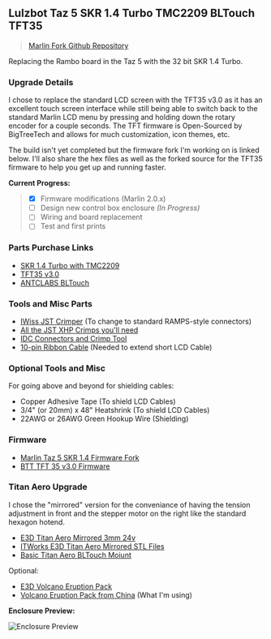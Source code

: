## Lulzbot Taz 5 SKR 1.4 Turbo TMC2209 BLTouch TFT35

> [Marlin Fork Github Repository](https://github.com/jimbalny/Marlin-Taz-5-SKR-1.4-Turbo)

Replacing the Rambo board in the Taz 5 with the 32 bit SKR 1.4 Turbo.  

### Upgrade Details

I chose to replace the standard LCD screen with the TFT35 v3.0 as it has an excellent touch screen interface while still being able to switch back to the standard Marlin LCD menu by pressing and holding down the rotary encoder for a couple seconds. The TFT firmware is Open-Sourced by BigTreeTech and allows for much customization, icon themes, etc.  

The build isn't yet completed but the firmware fork I'm working on is linked below. I'll also share the hex files as well as the forked source for the TFT35 firmware to help you get up and running faster.  

**Current Progress:**

> - [x] Firmware modifications (Marlin 2.0.x)
> - [ ] Design new control box enclosure *(In Progress)*
> - [ ] Wiring and board replacement
> - [ ] Test and first prints  
  
  

### Parts Purchase Links

- [SKR 1.4 Turbo with TMC2209](https://www.amazon.com/BIGTREETECH-Printer-Control-Smoothieboard-Upgrade/dp/B082YTZJS2/)  
- [TFT35 v3.0](https://www.amazon.com/BIGTREETECH-Display-Controller-Compatible-Printer/dp/B07W1PB11F)  
- [ANTCLABS BLTouch](https://www.amazon.com/ANTCLABS-BLTouch-Leveling-Premium-Extension/dp/B01FFV2TOS/)  


### Tools and Misc Parts

- [IWiss JST Crimper](https://www.amazon.com/gp/product/B019ARWWFY/) (To change to standard RAMPS-style connectors)  
- [All the JST XHP Crimps you'll need](https://www.amazon.com/gp/product/B015Y6JOUG)  
- [IDC Connectors and Crimp Tool](https://www.amazon.com/gp/product/B07WHFWMYQ/)  
- [10-pin Ribbon Cable](https://www.amazon.com/gp/product/B07P77YRB2) (Needed to extend short LCD Cable)  

### Optional Tools and Misc

For going above and beyond for shielding cables:  

- Copper Adhesive Tape (To shield LCD Cables)
- 3/4" (or 20mm) x 48" Heatshrink (To shield LCD Cables)
- 22AWG or 26AWG Green Hookup Wire (Shielding)

### Firmware

- [Marlin Taz 5 SKR 1.4 Firmware Fork](https://github.com/jimbalny/Marlin-Taz-5-SKR-1.4-Turbo)
- [BTT TFT 35 v3.0 Firmware](https://github.com/bigtreetech/BIGTREETECH-TouchScreenFirmware)  

### Titan Aero Upgrade

I chose the "mirrored" version for the conveniance of having the tension adjustment in front and the stepper motor on the right like the standard hexagon hotend.

- [E3D Titan Aero Mirrored 3mm 24v](https://www.matterhackers.com/store/l/e3d-titan-aero-extruder-24v-300mm-mirrored/sk/M1HPS73T)  
- [ITWorks E3D Titan Aero Mirrored STL Files](https://www.thingiverse.com/thing:2680398)  
- [Basic Titan Aero BLTouch Moiunt](https://www.thingiverse.com/thing:3127511)  

Optional:

- [E3D Volcano Eruption Pack](https://www.matterhackers.com/store/l/e3d-volcano-eruption-pack-300mm-24v/sk/MWFWKV5P)  
- [Volcano Eruption Pack from China](https://www.aliexpress.com/item/32924003172.html?spm=a2g0s.9042311.0.0.e2244c4d3Qny0h) (What I'm using)  



**Enclosure Preview:**

![Enclosure Preview](https://jimbalny.github.io/images/TazSKR_preview.png)